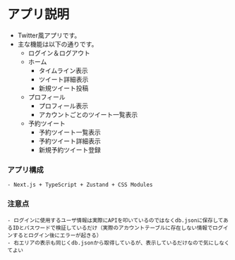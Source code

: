 # アプリ説明
- Twitter風アプリです。
- 主な機能は以下の通りです。
    - ログイン＆ログアウト
    - ホーム
        - タイムライン表示
        - ツイート詳細表示
        - 新規ツイート投稿
    - プロフィール
        - プロフィール表示
        - アカウントごとのツイート一覧表示
    - 予約ツイート
        - 予約ツイート一覧表示
        - 予約ツイート詳細表示
        - 新規予約ツイート登録

### アプリ構成
    - Next.js + TypeScript + Zustand + CSS Modules

### 注意点
    - ログインに使用するユーザ情報は実際にAPIを叩いているのではなくdb.jsonに保存してあるIDとパスワードで検証しているだけ（実際のアカウントテーブルに存在しない情報でログインするとログイン後にエラーが起きる）
    - 右エリアの表示も同じくdb.jsonから取得しているが、表示しているだけなので気にしなくてよい
